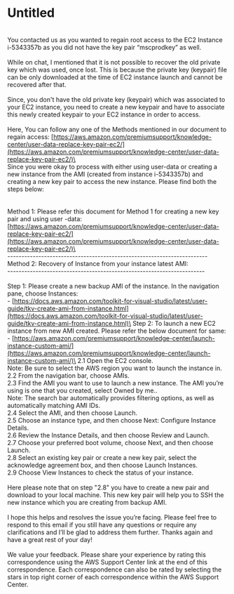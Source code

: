 # Untitled

\
You contacted us as you wanted to regain root access to the EC2 Instance i-5343357b as you did not have the key pair “mscprodkey” as well.\
\
While on chat, I mentioned that it is not possible to recover the old private key which was used, once lost. This is because the private key (keypair) file can be only downloaded at the time of EC2 instance launch and cannot be recovered after that.\
\
Since, you don't have the old private key (keypair) which was associated to your EC2 instance, you need to create a new keypair and have to associate this newly created keypair to your EC2 instance in order to access.\
\
Here, You can follow any one of the Methods mentioned in our document to regain access: [https://aws.amazon.com/premiumsupport/knowledge-center/user-data-replace-key-pair-ec2/](https://aws.amazon.com/premiumsupport/knowledge-center/user-data-replace-key-pair-ec2/)\
\
Since you were okay to process with either using user-data or creating a new instance from the AMI (created from instance i-5343357b) and creating a new key pair to access the new instance. Please find both the steps below:\
\
\
Method 1: Please refer this document for Method 1 for creating a new key pair and using user -data: [https://aws.amazon.com/premiumsupport/knowledge-center/user-data-replace-key-pair-ec2/](https://aws.amazon.com/premiumsupport/knowledge-center/user-data-replace-key-pair-ec2/)\
\
\-----------------------------------------------------------------------\
Method 2: Recovery of Instance from your instance latest AMI:\
\----------------------------------------------------------------------\
\
Step 1: Please create a new backup AMI of the instance. In the navigation pane, choose Instances:\
\- [https://docs.aws.amazon.com/toolkit-for-visual-studio/latest/user-guide/tkv-create-ami-from-instance.html](https://docs.aws.amazon.com/toolkit-for-visual-studio/latest/user-guide/tkv-create-ami-from-instance.html)\
Step 2: To launch a new EC2 instance from new AMI created. Please refer the below document for same:\
\- [https://aws.amazon.com/premiumsupport/knowledge-center/launch-instance-custom-ami/](https://aws.amazon.com/premiumsupport/knowledge-center/launch-instance-custom-ami/)\
&#x20;        2.1 Open the EC2 console.\
&#x20;            Note: Be sure to select the AWS region you want to launch the instance in.\
&#x20;        2.2 From the navigation bar, choose AMIs.\
&#x20;        2.3 Find the AMI you want to use to launch a new instance. The AMI you’re using is one that you created, select Owned by me..\
&#x20;            Note: The search bar automatically provides filtering options, as well as automatically matching AMI IDs.\
&#x20;        2.4 Select the AMI, and then choose Launch.\
&#x20;        2.5 Choose an instance type, and then choose Next: Configure Instance Details.\
&#x20;        2.6 Review the Instance Details, and then choose Review and Launch.\
&#x20;        2.7 Choose your preferred boot volume, choose Next, and then choose Launch.\
&#x20;        2.8 Select an existing key pair or create a new key pair, select the acknowledge agreement box, and then choose Launch Instances.\
&#x20;        2.9 Choose View Instances to check the status of your instance.\
\
Here please note that on step "2.8" you have to create a new pair and download to your local machine. This new key pair will help you to SSH the new instance which you are creating from backup AMI.\
\
I hope this helps and resolves the issue you’re facing. Please feel free to respond to this email if you still have any questions or require any clarifications and I’ll be glad to address them further. Thanks again and have a great rest of your day!\
\
We value your feedback. Please share your experience by rating this correspondence using the AWS Support Center link at the end of this correspondence. Each correspondence can also be rated by selecting the stars in top right corner of each correspondence within the AWS Support Center.
